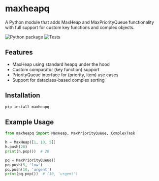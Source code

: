 # maxheapq

A Python module that adds MaxHeap and MaxPriorityQueue functionality with full support for custom key functions and complex objects.

![Python package](https://img.shields.io/pypi/v/maxheapq)
![Tests](https://github.com/kunjpatel49/maxheapq/actions/workflows/python-tests.yml/badge.svg)

## Features
- MaxHeap using standard heapq under the hood
- Custom comparator (key function) support
- PriorityQueue interface for (priority, item) use cases
- Support for dataclass-based complex sorting

## Installation
```bash
pip install maxheapq
```

## Example Usage
```python
from maxheapq import MaxHeap, MaxPriorityQueue, ComplexTask

h = MaxHeap([1, 10, 5])
h.push(20)
print(h.pop())  # 20

pq = MaxPriorityQueue()
pq.push(5, 'low')
pq.push(10, 'urgent')
print(pq.pop())  # (10, 'urgent')
```
